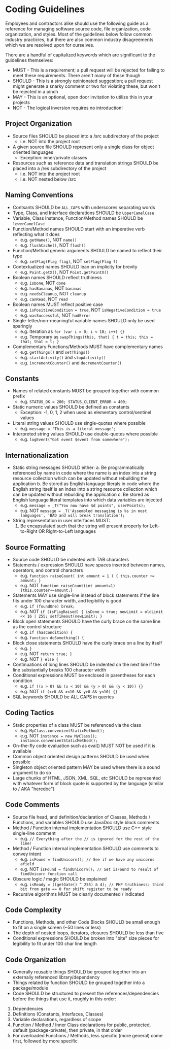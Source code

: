 # Coding Guidelines
Employees and contractors alike should use the following guide as a reference for managing software source code, file organization, code organization, and styles. Most of the guidelines below follow common industry practicies, but there are also common industry disagreements which we are resolved upon for ourselves.

There are a handful of capitalized keywords which are significant to the guidelines themselves:
* MUST - This is a requirement; a pull request will be rejected for failing to meet these requirements. There aren't many of these though
* SHOULD - This is a strongly opinionated suggestion; a pull request might generate a snarky comment or two for violating these, but won't be rejected in a pinch
* MAY - This is an optional, open door invitation to utilize this in your projects
* NOT - The logical inversion requires no introduction!

## Project Organization
 * Source files SHOULD be placed into a /src subdirectory of the project
   * i.e. NOT into the project root
 * A given source file SHOULD represent only a single class for object oriented languages
   * Exception: inner/private classes
 * Resources such as reference data and translation strings SHOULD be placed into a /res subdirectory of the project
   * i.e. NOT into the project root
   * i.e. NOT nested below /src

## Naming Conventions
 * Contsants SHOULD be `ALL_CAPS` with underscores separating words
 * Type, Class, and Interface declarations SHOULD be `UpperCamelCase`
 * Variable, Class Instance, Function/Method names SHOULD be `lowerCamelCase`
 * Function/Method names SHOULD start with an imperative verb reflecting what it does
   * e.g. `getName()`, NOT `name()`
   * e.g. `flushCache()`, NOT `flush()`
 * Function/Method generic arguments SHOULD be named to reflect their type
   * e.g. `setFlag(Flag flag)`, NOT `setFlag(Flag f)`
 * Contextualized names SHOULD lean on implicity for brevity
   * e.g. `Point.getX()`, NOT `Point.getPointX()`
 * Boolean names SHOULD reflect truthiness
   * e.g. `isDone`, NOT `done`
   * e.g. `hasBananas`, NOT `bananas`
   * e.g. `needsCleanup`, NOT `cleanup`
   * e.g. `canRead`, NOT `read`
 * Boolean names MUST reflect positive case
   * e.g. `isPositiveCondition = true`, NOT `isNegativeCondition = true`
   * e.g. `wasSuccessful`, NOT `hadError`
 * Single-letter/non-meaningful variable names SHOULD only be used sparingly
   * e.g. Iteration as `for (var i = 0; i < 10; i++) {}`
   * e.g. Temporary as `swapThings(this, that) { t = this; this = that; that = t; }`
 * Complementary Functions/Methods MUST have complementary names
   * e.g. `getThings()` and  `setThings()`
   * e.g. `startActivity()` and  `stopActivity()`
   * e.g. `incrementCounter()` and  `decrementCounter()`

## Constants
 * Names of related constants MUST be grouped together with common prefix
   * e.g. `STATUS_OK = 200; STATUS_CLIENT_ERROR = 400;`
 * Static numeric values SHOULD be defined as constants
   * Exception: -1, 0, 1, 2 when used as elementary control/sentinel values
 * Literal string values SHOULD use single-quotes where possible
   * e.g. `message = 'This is a literal message';`
 * Interpreted string values SHOULD use double-quotes where possible
   * e.g. `logEvent("Got event $event from somewhere");`

## Internationalization
 * Static string messages SHOULD either:
   a. Be programmatically referenced by name in code where the name is an index into a string resource collection which can be updated without rebuilding the application
   b. Be stored as English language literals in code where the English string itself is an index into a string resource collection which can be updated without rebuilding the application
   c. Be stored as English language literal templates into which data variables are injected
      * e.g. `message = _T("You now have $d points", userPoints);`
      * e.g. NOT `message = _T('Assembled messaging is %s in most languages', 'BAD and will break translation');`
 * String representation in user interfaces MUST:
   1. Be encapsulated such that the string will present properly for Left-to-Right OR Right-to-Left languages

## Source Formatting
 * Source code SHOULD be indented with TAB characters
 * Statements / expression SHOULD have spaces inserted between names, operators, and control characters
   * e.g. `function raiseCount( int amount = 1 ) { this.counter += amount; }`
   * e.g. NOT `function raiseCount(int amount=1){this.counter+=amount;}`
 * Statements MAY use single-line instead of block statements if the line fits under 100 character width, and legibility is good
   * e.g. `if (foundOne) break;` 
   * e.g. NOT `if (isFlagRaised) { isDone = true; newLimit = oldLimit << 16 | 255; setTimeout(newLimit); }`
 * Block open statements SHOULD have the curly brace on the same line as the control structure
   * e.g. `if (hasCondition) {`
   * e.g. `function doSomething() {`
 * Block close statements SHOULD have the curly brace on a line by itself
   * e.g. `}`
   * e.g. NOT `return true; }`
   * e.g. NOT `} else {`
 * Continuations of long lines SHOULD be indented on the next line if the line substantially breaks 100 character width
 * Conditional expressions MUST be enclosed in parentheses for each condition
   * e.g. `if ((x > 0) && (x < 10) && (y > 0) && (y < 10)) {}`
   * e.g. NOT `if (x>0 && x<10 && y>0 && y<10) {}`
 * SQL keywords SHOULD be ALL CAPS in queries

## Coding Tactics
 * Static properties of a class MUST be referenced via the class
   * e.g. `MyClass.convenientStaticMethod();`
   * e.g. NOT `instance = new MyClass(); instance.convenientStaticMethod();`
 * On-the-fly code evaluation such as eval() MUST NOT be used if it is available
 * Common object oriented design patterns SHOULD be used when possible
 * Singleton object oriented pattern MAY be used where there is a sound argument to do so
 * Large chunks of HTML, JSON, XML, SQL, etc SHOULD be represented with whatever form of block quote is supported by the language (similar to / AKA "heredoc")

## Code Comments
 * Source file head, and definition/declaration of Classes, Methods / Functions, and variables SHOULD use JavaDoc style block comments
 * Method / Function internal implementation SHOULD use C++ style single-line comment
   * e.g. `// Everything after the // is ignored for the rest of the line!`
 * Method / Function internal implementation SHOULD use comments to convey intent
   * e.g. `isFound = findUnicorn(); // See if we have any unicorns afield`
   * e.g. NOT `isFound = findUnicorn(); // Set isFound to result of findUnicorn function call`
 * Obscure logic / magic SHOULD be explained
   * e.g. `isReady = ((getGate() ^ 255) & 4); // PHP truthiness: third bit from gate == 0 for shift register to be ready`
 * Recursive algorithms MUST be clearly documented / indicated

## Code Complexity
 * Functions, Methods, and other Code Blocks SHOULD be small enough to fit on a single screen (~50 lines or less)
 * The depth of nested loops, iterators, closures SHOULD be less than five
 * Conditional expressions SHOULD be broken into "bite" size pieces for legibility to fit under 100 char line length

## Code Organization
* Generally reusable things SHOULD be grouped together into an externally referenced library/dependency
* Things related by function SHOULD be grouped together into a package/module
* Code SHOULD be structured to present the references/dependencies before the things that use it, roughly in this order:
1. Dependencies
2. Definitions (Constants, Interfaces, Classes)
3. Variable declarations, regardless of scope
4. Function / Method / Inner Class declarations for public, protected, default (package-private), then private, in that order
5. For overloaded Functions / Methods, less specific (more general) come first, followed by more specific
